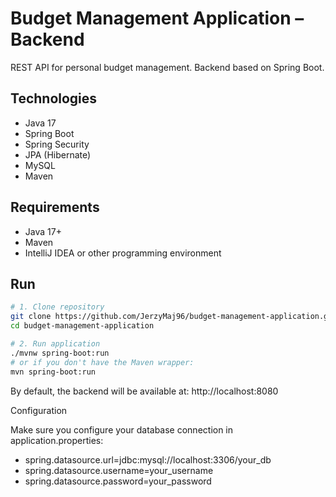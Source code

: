 # Budget Management Application – Backend

REST API for personal budget management. Backend based on Spring Boot.

## Technologies

- Java 17
- Spring Boot
- Spring Security
- JPA (Hibernate)
- MySQL 
- Maven

## Requirements

- Java 17+
- Maven
- IntelliJ IDEA or other programming environment

## Run

```bash
# 1. Clone repository
git clone https://github.com/JerzyMaj96/budget-management-application.git
cd budget-management-application

# 2. Run application
./mvnw spring-boot:run
# or if you don't have the Maven wrapper:
mvn spring-boot:run

```
By default, the backend will be available at:
http://localhost:8080

Configuration

Make sure you configure your database connection in application.properties:

- spring.datasource.url=jdbc:mysql://localhost:3306/your_db
- spring.datasource.username=your_username
- spring.datasource.password=your_password
